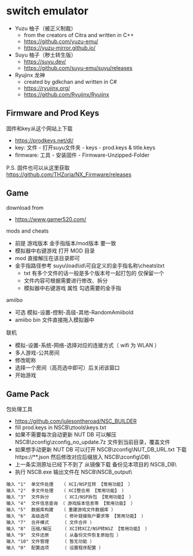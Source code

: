 # switch emulator

- Yuzu 柚子（被正义制裁）
  - from the creators of Citra and written in C++
  - https://github.com/yuzu-emu/
  - https://yuzu-mirror.github.io/
- Suyu 柚子（秽土转生版）
  - https://suyu.dev/
  - https://github.com/suyu-emu/suyu/releases
- Ryujinx 龙神
  - created by gdkchan and written in C#
  - https://ryujinx.org/
  - https://github.com/Ryujinx/Ryujinx

## Firmware and Prod Keys

固件和key从这个网站上下载 
- https://prodkeys.net/dl/
- key: 文件 - 打开suyu文件夹 - keys - prod.keys & title.keys
- firmware: 工具 - 安装固件 - Firmware-Unzipped-Folder

P.S. 固件也可以从这里获取 https://github.com/THZoria/NX_Firmware/releases

## Game

download from
- https://www.gamer520.com/

mods and cheats
- 前提 游戏版本 金手指版本/mod版本 要一致
- 模拟器中右键游戏 打开 MOD 目录
- mod 直接解压在该目录即可
- 金手指路径参考 suyu\load\id\可自定义的金手指名称\cheats\txt
  - txt 有多个文件的话一般是多个版本号一起打包的 仅保留一个
  - 文件内容可根据需要进行修改、拆分
  - 模拟器中右键游戏 属性 勾选需要的金手指

amiibo
- 可选 模拟-设置-控制-高级-其他-RandomAmiiboId
- amiibo bin 文件直接拖入模拟器中

联机
- 模拟-设置-系统-网络-选择对应的连接方式（ wifi 为 WLAN ）
- 多人游戏-公共房间
- 修改昵称
- 选择一个房间（高亮选中即可）后关闭该窗口
- 开始游戏

## Game Pack

包处理工具
- https://github.com/julesontheroad/NSC_BUILDER
- fill prod.keys in NSCB\ztools\keys.txt
- 如果不需要每次自动更新 NUT DB 可以解压 NSCB\zconfig\zconfig_no_update.7z 文件到当前目录，覆盖文件
- 如果想手动更新 NUT DB 可以打开 NSCB\zconfig\NUT_DB_URL.txt 下载 https://**.json 然后修改对应后缀放入 NSCB\zconfig\DB\
- 上一条实测原址已经下不到了 从镜像下载 备份见本项目的 NSCB_DB\
- 执行 NSCB.exe 输出文件在 NSCB\NSCB_output\

```
输入 "1"  单文件处理   （ XCI/NSP互转 【常用功能】 ）
输入 "2"  多文件处理   （ XCI整合用 【常用功能】 ）
输入 "3"  文件拆分     （ XCI/NSP拆包 【常用功能】 ）
输入 "4"  文件信息查询 （ 游戏版本信息等 【常用功能】 ）
输入 "5"  数据库构建   （ 重建游戏文件数据库 ）
输入 "6"  高级选项     （ 修补链接账户要求等 【常用功能】 ）
输入 "7"  合并模式     （ 文件合并 ）
输入 "8"  压缩/解压    （ XCI转XCZ/NSP转NSZ 【常用功能】 ）
输入 "9"  文件还原     （ 从备份文件恢复原始包 ）
输入 "10" 文件管理     （ 暂无功能 ）
输入 "0"  配置选项     （ 设置程序配置 ）
```
